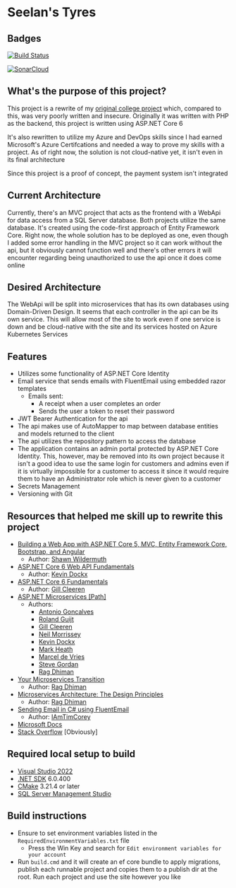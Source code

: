 # Seelan's Tyres

## Badges

[![Build Status](https://dev.azure.com/Shaylen/Personal/_apis/build/status/ShaylenReddy42.Seelans-Tyres?branchName=master)](https://dev.azure.com/Shaylen/Personal/_build/latest?definitionId=5&branchName=master)

[![SonarCloud](https://sonarcloud.io/images/project_badges/sonarcloud-black.svg)](https://sonarcloud.io/summary/new_code?id=ShaylenReddy42_Seelans-Tyres)

## What's the purpose of this project?

This project is a rewrite of my [original college project](https://bitbucket.org/Shaylen/seelans-tyres/src/master/) which, compared to this, was very poorly written and insecure. Originally it was written with PHP as the backend, this project is written using ASP.NET Core 6

It's also rewritten to utilize my Azure and DevOps skills since I had earned Microsoft's Azure Certifcations and needed a way to prove my skills with a project. As of right now, the solution is not cloud-native yet, it isn't even in its final architecture

Since this project is a proof of concept, the payment system isn't integrated

## Current Architecture

Currently, there's an MVC project that acts as the frontend with a WebApi for data access from a SQL Server database. Both projects utilize the same database. It's created using the code-first approach of Entity Framework Core. Right now, the whole solution has to be deployed as one, even though I added some error handling in the MVC project so it can work without the api, but it obviously cannot function well and there's other errors it will encounter regarding being unauthorized to use the api once it does come online

## Desired Architecture

The WebApi will be split into microservices that has its own databases using Domain-Driven Design. It seems that each controller in the api can be its own service. This will allow most of the site to work even if one service is down and be cloud-native with the site and its services hosted on Azure Kubernetes Services

## Features

* Utilizes some functionality of ASP.NET Core Identity
* Email service that sends emails with FluentEmail using embedded razor templates
  * Emails sent:
    * A receipt when a user completes an order
    * Sends the user a token to reset their password
* JWT Bearer Authentication for the api
* The api makes use of AutoMapper to map between database entities and models returned to the client
* The api utilizes the repository pattern to access the database
* The application contains an admin portal protected by ASP.NET Core Identity. This, however, may be removed into its own project because it isn't a good idea to use the same login for customers and admins even if it is virtually impossible for a customer to access it since it would require them to have an Administrator role which is never given to a customer
* Secrets Management
* Versioning with Git

## Resources that helped me skill up to rewrite this project

* [Building a Web App with ASP.NET Core 5, MVC, Entity Framework Core, Bootstrap, and Angular](https://www.pluralsight.com/courses/aspnetcore-mvc-efcore-bootstrap-angular-web)
  * Author: [Shawn Wildermuth](https://app.pluralsight.com/profile/author/shawn-wildermuth)
* [ASP.NET Core 6 Web API Fundamentals](https://www.pluralsight.com/courses/asp-dot-net-core-6-web-api-fundamentals)
  * Author: [Kevin Dockx](https://app.pluralsight.com/profile/author/kevin-dockx)
* [ASP.NET Core 6 Fundamentals](https://www.pluralsight.com/courses/asp-dot-net-core-6-fundamentals)
  * Author: [Gill Cleeren](https://app.pluralsight.com/profile/author/gill-cleeren)
* [ASP.NET Microservices [Path]](https://www.pluralsight.com/paths/net-microservices)
  * Authors:
    * [Antonio Goncalves](https://www.pluralsight.com/authors/antonio-goncalves)
    * [Roland Guijt](https://www.pluralsight.com/authors/roland-guijt)
    * [Gill Cleeren](https://www.pluralsight.com/authors/gill-cleeren)
    * [Neil Morrissey](https://www.pluralsight.com/authors/neil-morrissey)
    * [Kevin Dockx](https://www.pluralsight.com/authors/kevin-dockx)
    * [Mark Heath](https://www.pluralsight.com/authors/mark-heath)
    * [Marcel de Vries](https://www.pluralsight.com/authors/marcel-devries)
    * [Steve Gordan](https://www.pluralsight.com/authors/steve-gordon)
    * [Rag Dhiman](https://www.pluralsight.com/authors/rag-dhiman)
* [Your Microservices Transition](https://app.pluralsight.com/courses/your-microservices-transition)
  * Author: [Rag Dhiman](https://www.pluralsight.com/authors/rag-dhiman)
* [Microservices Architecture: The Design Principles](https://app.pluralsight.com/courses/microservices-design-principles)
  * Author: [Rag Dhiman](https://www.pluralsight.com/authors/rag-dhiman)
* [Sending Email in C# using FluentEmail](https://www.youtube.com/watch?v=qSeO9886nRM)
  * Author: [IAmTimCorey](https://www.youtube.com/user/IAmTimCorey)
* [Microsoft Docs](https://docs.microsoft.com/en-us/)
* [Stack Overflow](https://stackoverflow.com/) [Obviously]

## Required local setup to build

* [Visual Studio 2022](https://visualstudio.microsoft.com/downloads/)
* [.NET SDK](https://dotnet.microsoft.com/en-us/download/dotnet/6.0) 6.0.400
* [CMake](https://cmake.org/download/) 3.21.4 or later
* [SQL Server Management Studio](https://docs.microsoft.com/en-us/sql/ssms/download-sql-server-management-studio-ssms?view=sql-server-ver16)

## Build instructions

* Ensure to set environment variables listed in the `RequiredEnvironmentVariables.txt` file
  * Press the Win Key and search for `Edit environment variables for your account`
* Run `build.cmd` and it will create an ef core bundle to apply migrations, publish each runnable project and copies them to a publish dir at the root. Run each project and use the site however you like